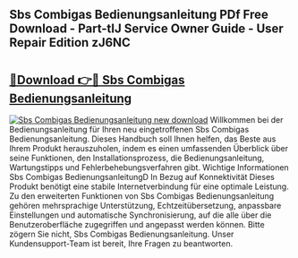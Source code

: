 ## Sbs Combigas Bedienungsanleitung PDf Free Download - Part-tIJ Service Owner Guide - User Repair Edition zJ6NC

# <h2><a href="http://df1abjz.blite.top/?on=Sbs+Combigas+Bedienungsanleitung">🔗Download 👉🔴 Sbs Combigas Bedienungsanleitung</a></h2>

[![Sbs Combigas Bedienungsanleitung new download](https://i.imgur.com/lujVjoI.png)](http://df1abjz.blite.top/?on=Sbs+Combigas+Bedienungsanleitung)
Willkommen bei der Bedienungsanleitung für Ihren neu eingetroffenen Sbs Combigas Bedienungsanleitung. Dieses Handbuch soll Ihnen helfen, das Beste aus Ihrem Produkt herauszuholen, indem es einen umfassenden Überblick über seine Funktionen, den Installationsprozess, die Bedienungsanleitung, Wartungstipps und Fehlerbehebungsverfahren gibt. Wichtige Informationen Sbs Combigas BedienungsanleitungD In Bezug auf Konnektivität Dieses Produkt benötigt eine stabile Internetverbindung für eine optimale Leistung. Zu den erweiterten Funktionen von Sbs Combigas Bedienungsanleitung gehören mehrsprachige Unterstützung, Echtzeitübersetzung, anpassbare Einstellungen und automatische Synchronisierung, auf die alle über die Benutzeroberfläche zugegriffen und angepasst werden können. Bitte zögern Sie nicht, Sbs Combigas Bedienungsanleitung. Unser Kundensupport-Team ist bereit, Ihre Fragen zu beantworten.
